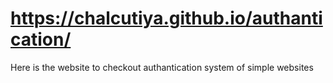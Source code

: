 # https://chalcutiya.github.io/authantication/ #

Here is the website to checkout authantication system of simple websites
